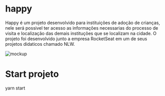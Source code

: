 # happy
Happy é um projeto desenvolvido para instituições de adoção de crianças, nele será possivel ter acesso as informações necessarias do processo de visita e localização das demais instituções que se localizam na cidade. O projeto foi desenvolvido junto a empresa RocketSeat em um de seus projetos didaticos chamado NLW.

![mockup](https://user-images.githubusercontent.com/36475975/97507954-25194c80-195d-11eb-8b9c-1af6a24f4bed.png)

# Start projeto

yarn start
